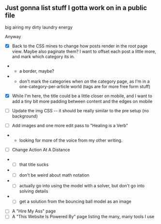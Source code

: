 ## Just gonna list stuff I gotta work on in a public file
big airing my dirty laundry energy

Anyway
- [X] Back to the CSS mines to change how posts render in the root page view. Maybe also paginate them? I want to offset each post a little more, and mark which category its in.
- - a border, maybe?
- - don't mark the categories when _on_ the category page, as I'm in a one-category-per-article world (tags are for more free form stuff)
- [X] While I'm here, the title could be a little closer on mobile, and I want to add a tiny bit more padding between content and the edges on mobile

- [ ] Update the img CSS -- it should be really similar to the pre setup (no background)
- [ ] Add images and one more edit pass to "Healing is a Verb"
- - looking for more of the voice from my other writing.
- [ ] Change Action At A Distance
- - [ ] that title sucks
- - [ ] don't be weird about math notation
- - [ ] actually go into using the model with a solver, but don't go into solving details
- - [ ] get a solution from the bouncing ball model as an image
- [ ] A "Hire My Ass" page
- [ ] A "This Website Is Powered By" page listing the many, many tools I use
